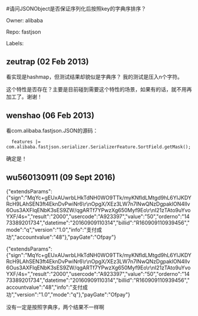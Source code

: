 #请问JSONObject是否保证序列化后按照key的字典序排序？

Owner: alibaba

Repo: fastjson

Labels: 

## zeutrap (02 Feb 2013)

看实现是hashmap，但测试结果却貌似是字典序？
我的测试是压入n个字符。

这个特性是否存在？主要是目前碰到需要这个特性的场景，如果有的话，就不用再加工了。谢谢！


## wenshao (06 Feb 2013)

看com.alibaba.fastjson.JSON的源码：

```
  features |= com.alibaba.fastjson.serializer.SerializerFeature.SortField.getMask();
```

确定是！


## wu560130911 (09 Sept 2016)

{"extendsParams":{"sign":"MqYc+gEUxAUwrbLHkTdNH0WO9TTk/myKNfldLMtgd9hL6YIJKDYRcH9LAhSEN3ft4EknDvPwiNr6\r\nOpgX/XEz3LW7n7lNwQNzDgpaklON4IIv6Ous3AXFIqENbK3sES9ZW/qgARTf7YPwzXg650Myf9Eo\r\nI21zTAto9uYvoYXF/4s=","result":"2000","usercode":"A923397","value":"50","orderno":"1473389201734","datetime":"20160909110314","billid":"R160909110939456","mode":"q","version":"1.0","info":"支付成功","accountvalue":"48"},"payGate":"Ofpay"}

{"extendsParams":{"sign":"MqYc+gEUxAUwrbLHkTdNH0WO9TTk/myKNfldLMtgd9hL6YIJKDYRcH9LAhSEN3ft4EknDvPwiNr6\r\nOpgX/XEz3LW7n7lNwQNzDgpaklON4IIv6Ous3AXFIqENbK3sES9ZW/qgARTf7YPwzXg650Myf9Eo\r\nI21zTAto9uYvoYXF/4s=","result":"2000","usercode":"A923397","value":"50","orderno":"1473389201734","datetime":"20160909110314","billid":"R160909110939456","accountvalue":"48","info":"支付成功","version":"1.0","mode":"q"},"payGate":"Ofpay"}

没有一定是按照字典序，两个结果不一样啊


